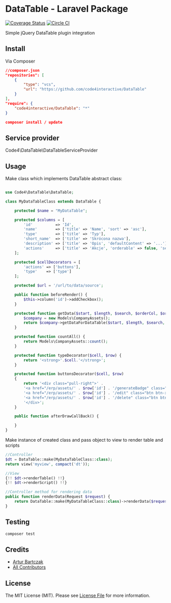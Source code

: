 # DataTable - Laravel Package

[![Coverage Status][ico-scrutinizer]][link-scrutinizer]
[![Circle CI][ico-circle]](https://circleci.com/gh/code4interactive/DataTable/tree/master)

Simple jQuery DataTable plugin integration

## Install

Via Composer

``` json
//composer.json
"repositories": [
    {
        "type": "vcs",
        "url": "https://github.com/code4interactive/DataTable"
    }
],
"require": {
    "code4interactive/DataTable": "*"
}

composer install / update
```

## Service provider
Code4\DataTable\DataTableServiceProvider

## Usage

Make class which implements DataTable abstract class:

``` php

use Code4\DataTable\DataTable;

class MyDataTableClass extends DataTable {

    protected $name = "MyDataTable";

    protected $columns = [
        'id'          => 'Id',
        'name'        => ['title' => 'Name', 'sort' => 'asc'],
        'type'        => ['title' => 'Typ'],
        'short_name'  => ['title' => 'Skrócona nazwa'],
        'description' => ['title' => 'Opis', 'defaultContent' => '...'],
        'actions'     => ['title' => 'Akcje', 'orderable' => false, 'searchable' => false, 'width' => '100px']
    ];

    protected $cellDecorators = [
        'actions' => ['buttons'],
        'type'    => ['type']
    ];

    protected $url = '/url/to/data/source';

    public function beforeRender() {
        $this->column('id')->addCheckbox();
    }

    protected function getData($start, $length, $search, $orderCol, $orderDir) {
        $company = new Models\CompanyAssets();
        return $company->getDataForDataTable($start, $length, $search, $orderCol, $orderDir);
    }

    protected function countAll() {
        return Models\CompanyAssets::count();
    }

    protected function typeDecorator($cell, $row) {
        return '<strong>'.$cell.'</strong>';
    }

    protected function buttonsDecorator($cell, $row)
    {
        return '<div class="pull-right">' .
        '<a href="/erp/assets/' . $row['id'] . '/generateBadge" class="btn btn-xs btn-info generateQr loadInModal" data-modalId="qrBadge"><i class="fa fa-qrcode"></i></a>&nbsp;' .
        '<a href="/erp/assets/' . $row['id'] . '/edit" class="btn btn-xs btn-info editModal" data-modalId="editAsset"><i class="fa fa-pencil"></i></a>&nbsp;' .
        '<a href="/erp/assets/' . $row['id'] . '/delete" class="btn btn-xs btn-danger confirmDelete" data-name="' . $row['name'] . '"><i class="fa fa-trash"></i></a>' .
        '</div>';
    }

    public function afterDrawCallBack() {

    }
}

```

Make instance of created class and pass object to view to render table and scripts
``` php
//Controller
$dt = DataTable::make(MyDataTableClass::class);
return view('myview', compact('dt'));

//View
{!! $dt->renderTable() !!}
{!! $dt->renderScript() !!}

//Controller method for rendering data
public function renderData(Request $request) {
    return DataTable::make(MyDataTableClass::class)->renderData($request);
}
```



## Testing

``` bash
composer test
```

## Credits

- [Artur Bartczak][link-author]
- [All Contributors][link-contributors]

## License

The MIT License (MIT). Please see [License File](LICENSE.md) for more information.

[ico-version]: https://img.shields.io/packagist/v/code4interactive/DataTable.svg?style=flat-square
[ico-scrutinizer]: https://img.shields.io/scrutinizer/g/code4interactive/DataTable.svg?style=flat-square
[ico-circle]: https://circleci.com/gh/code4interactive/DataTable/tree/master.svg?style=svg
[ico-downloads]: https://img.shields.io/packagist/dt/code4interactive/DataTable.svg?style=flat-square
[link-packagist]: https://packagist.org/packages/code4interactive/DataTable

[link-travis]: https://travis-ci.org/code4interactive/DataTable
[link-scrutinizer]: https://scrutinizer-ci.com/g/code4interactive/DataTable/code-structure
[link-downloads]: https://packagist.org/packages/code4interactive/DataTable
[link-author]: https://github.com/code4interactive
[link-contributors]: ../../contributors